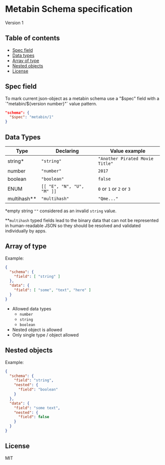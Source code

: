 # Metabin Schema specification

Version 1

## Table of contents

- [Spec field](#spec-field)
- [Data types](#data-types)
- [Array of type](#array-of-type)
- [Nested objects](#nested-objects)
- [License](#license)

## Spec field

To mark current json-object as a metabin schema use a "$spec" field with a `"metabin/${version number}"` value pattern.

```json
"schema": {
  "$spec": "metabin/1"
}
```

## Data Types

Type | Declaring | Value example
------------ | ------------- | -------------
string* | `"string"` | `"Another Pirated Movie Title"`
number | `"number"` | `2017`
boolean | `"boolean"` | `false`
ENUM | `[[ "E", "N", "U", "M" ]]` |  `0` or `1` or `2` or `3`
multihash** | `"multihash"` | `"Qme..."`

*empty string `""` considered as an invalid `string` value.

**`multihash` typed fields lead to the binary data that can not be represented in human-readable JSON so they should be resolved and validated individually by apps.

## Array of type

Example:

```json
{
  "schema": {
    "field": [ "string" ]
  },
  "data": {
    "field": [ "some", "text", "here" ]
  }
}
```

- Allowed data types
  - `number`
  - `string`
  - `boolean`
- Nested object is allowed
- Only single type / object allowed

## Nested objects

Example:

```json
{
  "schema": {
    "field": "string",
    "nested": {
      "field": "boolean"
    }
  },
  "data": {
    "field": "some text",
    "nested": {
      "field": false
    }
  }
}
```

## License

MIT
